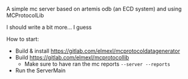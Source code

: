 A simple mc server based on artemis odb (an ECD system) and using MCProtocolLib

I should write a bit more... I guess


How to start:

* Build & install https://gitlab.com/elmexl/mcprotocoldatagenerator
* Build https://gitlab.com/elmexl/mcprotocollib
  * Make sure to have ran the mc reports `--server --reports`
* Run the ServerMain